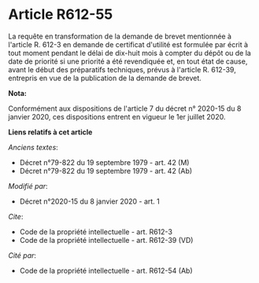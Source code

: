 # Article R612-55

La requête en transformation de la demande de brevet mentionnée à l'article R. 612-3 en demande de certificat d'utilité est
formulée par écrit à tout moment pendant le délai de dix-huit mois à compter du dépôt ou de la date de priorité si une
priorité a été revendiquée et, en tout état de cause, avant le début des préparatifs techniques, prévus à l'article R.
612-39, entrepris en vue de la publication de la demande de brevet.

**Nota:**

Conformément aux dispositions de l'article 7 du décret n° 2020-15 du 8 janvier 2020, ces dispositions entrent en vigueur le
1er juillet 2020.

**Liens relatifs à cet article**

_Anciens textes_:

  - Décret n°79-822 du 19 septembre 1979 - art. 42 (M)
  - Décret n°79-822 du 19 septembre 1979 - art. 42 (Ab)

_Modifié par_:

  - Décret n°2020-15 du 8 janvier 2020 - art. 1

_Cite_:

  - Code de la propriété intellectuelle - art. R612-3
  - Code de la propriété intellectuelle - art. R612-39 (VD)

_Cité par_:

  - Code de la propriété intellectuelle - art. R612-54 (Ab)
